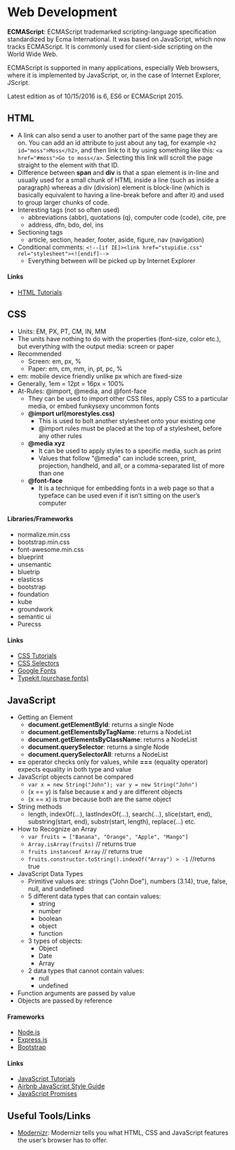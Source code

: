 Web Development
===============

**ECMAScript**: ECMAScript trademarked scripting-language specification standardized by Ecma International. It was based on JavaScript, which now tracks ECMAScript. It is commonly used for client-side scripting on the World Wide Web.

ECMAScript is supported in many applications, especially Web browsers, where it is implemented by JavaScript, or, in the case of Internet Explorer, JScript.

Latest edition as of 10/15/2016 is 6, ES6 or ECMAScript 2015.

HTML
----
- A link can also send a user to another part of the same page they are on. You can add an id attribute to just about any tag, for example `<h2 id="moss">Moss</h2>`, and then link to it by using something like this: `<a href="#moss">Go to moss</a>`. Selecting this link will scroll the page straight to the element with that ID.
- Difference between **span** and **div** is that a span element is in-line and usually used for a small chunk of HTML inside a line (such as inside a paragraph) whereas a div (division) element is block-line (which is basically equivalent to having a line-break before and after it) and used to group larger chunks of code.
- Interesting tags (not so often used)
    - abbreviations (abbr), quotations (q), computer code (code), cite, pre
    - address, dfn, bdo, del, ins
- Sectioning tags
    - article, section, header, footer, aside, figure, nav (navigation)
- Conditional comments: `<!--[if IE]><link href="stupidie.css" rel="stylesheet"><![endif]-->`
    - Everything between <!--[if IE]> and <![endif]--> will be picked up by Internet Explorer

#### Links
- [HTML Tutorials](http://www.htmldog.com/guides/html/)

CSS
---
- Units: EM, PX, PT, CM, IN, MM
- The units have nothing to do with the properties (font-size, color etc.), but everything with the output media: screen or paper
- Recommended
    - Screen: em, px, %
    - Paper: em, cm, mm, in, pt, pc, %
- em: mobile device friendly unlike px which are fixed-size
- Generally, 1em = 12pt = 16px = 100%
- At-Rules: @import, @media, and @font-face
    - They can be used to import other CSS files, apply CSS to a particular media, or embed funkysexy uncommon fonts
    - **@import url(morestyles.css)**
        - This is used to bolt another stylesheet onto your existing one
        - @import rules must be placed at the top of a stylesheet, before any other rules
    - **@media xyz**
        - It can be used to apply styles to a specific media, such as print
        - Values that follow "@media" can include screen, print, projection, handheld, and all, or a comma-separated list of more than one
    - **@font-face**
        - It is a technique for embedding fonts in a web page so that a typeface can be used even if it isn’t sitting on the user’s computer

#### Libraries/Frameworks
- normalize.min.css
- bootstrap.min.css
- font-awesome.min.css
- blueprint
- unsemantic
- bluetrip
- elasticss
- bootstrap
- foundation
- kube
- groundwork
- semantic ui
- Purecss

#### Links
- [CSS Tutorials](http://www.htmldog.com/guides/css/)
- [CSS Selectors](http://www.htmldog.com/references/css/selectors/)
- [Google Fonts](https://fonts.google.com/)
- [Typekit (purchase fonts)](https://typekit.com/)

JavaScript
----------
- Getting an Element
    - **document.getElementById**: returns a single Node
    - **document.getElementsByTagName**: returns a NodeList
    - **document.getElementsByClassName**: returns a NodeList
    - **document.querySelector**: returns a single Node
    - **document.querySelectorAll**: returns a NodeList
- **==** operator checks only for values, while **===** (equality operator) expects equality in both type and value
- JavaScript objects cannot be compared
    - `var x = new String("John"); var y = new String("John")`
    - (x == y) is false because x and y are different objects
    - (x == x) is true because both are the same object
- String methods
    - length, indexOf(...), lastIndexOf(...), search(...), slice(start, end), substring(start, end), substr(start, length), replace(...) etc.
- How to Recognize an Array
    - `var fruits = ["Banana", "Orange", "Apple", "Mango"]`
    - `Array.isArray(fruits)`   // returns true
    - `fruits instanceof Array` // returns true
    - `fruits.constructor.toString().indexOf("Array") > -1` //returns true
- JavaScript Data Types
    - Primitive values are: strings ("John Doe"), numbers (3.14), true, false, null, and undefined
    - 5 different data types that can contain values:
        - string
        - number
        - boolean
        - object
        - function
    - 3 types of objects:
        - Object
        - Date
        - Array
    - 2 data types that cannot contain values:
        - null
        - undefined
- Function arguments are passed by value
- Objects are passed by reference




#### Frameworks
- [Node.js](https://nodejs.org/en/)
- [Express.js](http://expressjs.com/)
- [Bootstrap](http://www.w3schools.com/bootstrap/default.asp)

#### Links
- [JavaScript Tutorials](http://www.htmldog.com/guides/javascript/)
- [Airbnb JavaScript Style Guide](https://github.com/airbnb/javascript)
- [JavaScript Promises](https://developers.google.com/web/fundamentals/getting-started/primers/promises)


Useful Tools/Links
------------------
- [Modernizr](https://modernizr.com/): Modernizr tells you what HTML, CSS and JavaScript features the user’s browser has to offer.



